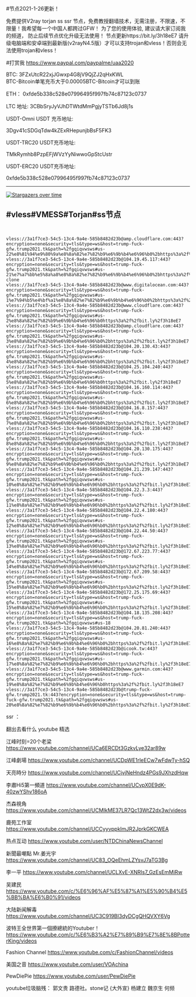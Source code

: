#节点2021-1-26更新！

免费提供V2ray torjan ss ssr 节点，免费教授翻墙技术，无需注册，不限速，不限量！我希望每一个中国人都跨过GFW！
为了您的使用体验, 建议请大家订阅我的频道， 防止后续节点优化升级无法使用！   节点更新https://bit.ly/3h18eE7
请升级电脑端和安卓端到最新版(v2rayN4.5版）才可以支持trojan和vless！否则会无法使用trojan和vless！



#打赏我 https://www.paypal.com/paypalme/uaa2020

BTC:   3FZxUtcR22xjJGwxp4G8jV9QjZJ2qHxKWL                               
BTC-Bitcoin单笔充币大于0.00005BTC-Bitcoin才可以到账

ETH： 0xfde5b338c528e07996495f997fb74c87123c0737
  
LTC 地址:   3CBbSryJyVJhDTWtdMmPgjyTSTb6Jd8j1s



USDT-Omni USDT 充币地址:  

3Dgv41cSDGqTdw4kZExRHepunjbBsF5FK3

USDT-TRC20  USDT充币地址:

TMkRymhb8PzpEFjWVzYyNiwwoGpStcUstr

USDT-ERC20 USDT充币地址:
 
0xfde5b338c528e07996495f997fb74c87123c0737
 
 



--------------------------------
[![Stargazers over time](
https://github.com/JACKUSR2089/v2ray-subscribed/blob/master/cs.PNG)](https://starchart.cc/phlinhng/v2ray-tcp-tls-web)


 
#vless#VMESS#Torjan#ss节点
----------------------------------------------------------------------------------------------------------------------------------------------------
~~~


vless://3a1f7ce3-54c5-13c4-9a4e-585b8482d23b@amp.cloudflare.com:443?encryption=none&security=tls&type=ws&host=trump-fuck-gfw.trump2021.tk&path=%2fgqiqvwsws#us-22%e8%81%94%e9%80%9a%e8%8a%82%e7%82%b9%e6%9b%b4%e6%96%b0%2bhttps%3a%2f%2fbit.ly%2f3h18eE7
vless://3a1f7ce3-54c5-13c4-9a4e-585b8482d23b@104.19.45.117:443?encryption=none&security=tls&type=ws&host=trump-fuck-gfw.trump2021.tk&path=%2fgqiqvwsws#us-21%e7%a7%bb%e5%8a%a8%e8%8a%82%e7%82%b9%e6%9b%b4%e6%96%b0%2bhttps%3a%2f%2fbit.ly%2f3h18eE7-clone
vless://3a1f7ce3-54c5-13c4-9a4e-585b8482d23b@www.digitalocean.com:443?encryption=none&security=tls&type=ws&host=trump-fuck-gfw.trump2021.tk&path=%2fgqiqvwsws#us-1%e7%94%b5%e4%bf%a1%e8%8a%82%e7%82%b9%e6%9b%b4%e6%96%b0%2bhttps%3a%2f%2fbit.ly%2f3h18eE7
vless://3a1f7ce3-54c5-13c4-9a4e-585b8482d23b@www.cloudflare.com:443?encryption=none&security=tls&type=ws&host=trump-fuck-gfw.trump2021.tk&path=%2fgqiqvwsws#us-2%e8%8a%82%e7%82%b9%e6%9b%b4%e6%96%b0https%3a%2f%2fbit.ly%2f3h18eE7
vless://3a1f7ce3-54c5-13c4-9a4e-585b8482d23b@amp.cloudflare.com:443?encryption=none&security=tls&type=ws&host=trump-fuck-gfw.trump2021.tk&path=%2fgqiqvwsws#us-3%e8%8a%82%e7%82%b9%e6%9b%b4%e6%96%b0%2bhttps%3a%2f%2fbit.ly%2f3h18eE7
vless://3a1f7ce3-54c5-13c4-9a4e-585b8482d23b@104.20.130.43:443?encryption=none&security=tls&type=ws&host=trump-fuck-gfw.trump2021.tk&path=%2fgqiqvwsws#us-4%e8%8a%82%e7%82%b9%e6%9b%b4%e6%96%b0%2bhttps%3a%2f%2fbit.ly%2f3h18eE7
vless://3a1f7ce3-54c5-13c4-9a4e-585b8482d23b@104.25.104.240:443?encryption=none&security=tls&type=ws&host=trump-fuck-gfw.trump2021.tk&path=%2fgqiqvwsws#us-5%e8%8a%82%e7%82%b9%e6%9b%b4%e6%96%b0https%3a%2f%2fbit.ly%2f3h18eE7
vless://3a1f7ce3-54c5-13c4-9a4e-585b8482d23b@104.16.160.114:443?encryption=none&security=tls&type=ws&host=trump-fuck-gfw.trump2021.tk&path=%2fgqiqvwsws#us-6%e8%8a%82%e7%82%b9%e6%9b%b4%e6%96%b0%2bhttps%3a%2f%2fbit.ly%2f3h18eE7
vless://3a1f7ce3-54c5-13c4-9a4e-585b8482d23b@104.16.8.157:443?encryption=none&security=tls&type=ws&host=trump-fuck-gfw.trump2021.tk&path=%2fgqiqvwsws#us-7%e8%8a%82%e7%82%b9%e6%9b%b4%e6%96%b0%2bhttps%3a%2f%2fbit.ly%2f3h18eE7
vless://3a1f7ce3-54c5-13c4-9a4e-585b8482d23b@104.16.110.238:443?encryption=none&security=tls&type=ws&host=trump-fuck-gfw.trump2021.tk&path=%2fgqiqvwsws#us-8%e8%8a%82%e7%82%b9%e6%9b%b4%e6%96%b0%2bhttps%3a%2f%2fbit.ly%2f3h18eE7
vless://3a1f7ce3-54c5-13c4-9a4e-585b8482d23b@104.20.130.175:443?encryption=none&security=tls&type=ws&host=trump-fuck-gfw.trump2021.tk&path=%2fgqiqvwsws#us-9%e8%8a%82%e7%82%b9%e6%9b%b4%e6%96%b0%2bhttps%3a%2f%2fbit.ly%2f3h18eE7
vless://3a1f7ce3-54c5-13c4-9a4e-585b8482d23b@104.21.239.147:443?encryption=none&security=tls&type=ws&host=trump-fuck-gfw.trump2021.tk&path=%2fgqiqvwsws#us-10%e8%8a%82%e7%82%b9%e6%9b%b4%e6%96%b0%2bhttps%3a%2f%2fbit.ly%2f3h18eE7
vless://3a1f7ce3-54c5-13c4-9a4e-585b8482d23b@104.22.3.3:443?encryption=none&security=tls&type=ws&host=trump-fuck-gfw.trump2021.tk&path=%2fgqiqvwsws#us-11%e8%8a%82%e7%82%b9%e6%9b%b4%e6%96%b0%2bhttps%3a%2f%2fbit.ly%2f3h18eE7
vless://3a1f7ce3-54c5-13c4-9a4e-585b8482d23b@104.22.4.180:443?encryption=none&security=tls&type=ws&host=trump-fuck-gfw.trump2021.tk&path=%2fgqiqvwsws#us-12%e8%8a%82%e7%82%b9%e6%9b%b4%e6%96%b0%2bhttps%3a%2f%2fbit.ly%2f3h18eE7
vless://3a1f7ce3-54c5-13c4-9a4e-585b8482d23b@104.22.44.50:443?encryption=none&security=tls&type=ws&host=trump-fuck-gfw.trump2021.tk&path=%2fgqiqvwsws#us-13%e8%8a%82%e7%82%b9%e6%9b%b4%e6%96%b0%2bhttps%3a%2f%2fbit.ly%2f3h18eE7
vless://3a1f7ce3-54c5-13c4-9a4e-585b8482d23b@172.67.223.77:443?encryption=none&security=tls&type=ws&host=trump-fuck-gfw.trump2021.tk&path=%2fgqiqvwsws#us-14%e8%8a%82%e7%82%b9%e6%9b%b4%e6%96%b0%2bhttps%3a%2f%2fbit.ly%2f3h18eE7
vless://3a1f7ce3-54c5-13c4-9a4e-585b8482d23b@172.67.209.58:443?encryption=none&security=tls&type=ws&host=trump-fuck-gfw.trump2021.tk&path=%2fgqiqvwsws#us-15%e8%8a%82%e7%82%b9%e6%9b%b4%e6%96%b0%2bhttps%3a%2f%2fbit.ly%2f3h18eE7
vless://3a1f7ce3-54c5-13c4-9a4e-585b8482d23b@172.25.175.69:443?encryption=none&security=tls&type=ws&host=trump-fuck-gfw.trump2021.tk&path=%2fgqiqvwsws#us-15%e8%8a%82%e7%82%b9%e6%9b%b4%e6%96%b0%2bhttps%3a%2f%2fbit.ly%2f3h18eE7
vless://3a1f7ce3-54c5-13c4-9a4e-585b8482d23b@104.18.135.208:443?encryption=none&security=tls&type=ws&host=trump-fuck-gfw.trump2021.tk&path=%2fgqiqvwsws#us-18
vless://3a1f7ce3-54c5-13c4-9a4e-585b8482d23b@104.20.81.240:443?encryption=none&security=tls&type=ws&host=trump-fuck-gfw.trump2021.tk&path=%2fgqiqvwsws#us-16%e8%8a%82%e7%82%b9%e6%9b%b4%e6%96%b0%2bhttps%3a%2f%2fbit.ly%2f3h18eE7
vless://3a1f7ce3-54c5-13c4-9a4e-585b8482d23b@icook.tw:443?encryption=none&security=tls&type=ws&host=trump-fuck-gfw.trump2021.tk&path=%2fgqiqvwsws#us-17%e8%8a%82%e7%82%b9%e6%9b%b4%e6%96%b0%2bhttps%3a%2f%2fbit.ly%2f3h18eE7
vless://3a1f7ce3-54c5-13c4-9a4e-585b8482d23b@www.garmin.com:443?encryption=none&security=tls&type=ws&host=trump-fuck-gfw.trump2021.tk&path=%2fgqiqvwsws#us-19%e8%8a%82%e7%82%b9%e6%9b%b4%e6%96%b0https%3a%2f%2fbit.ly%2f3h18eE7
vless://3a1f7ce3-54c5-13c4-9a4e-585b8482d23b@trump-fuck-gfw.trump2021.tk:443?encryption=none&security=tls&type=ws&host=trump-fuck-gfw.trump2021.tk&path=%2fgqiqvwsws#us-20%e8%8a%82%e7%82%b9%e6%9b%b4%e6%96%b0%2bhttps%3a%2f%2fbit.ly%2f3h18eE7

~~~



 ssr ：



 
翻出去看什么
youtube 精选

江峰时刻=20个老梁                 https://www.youtube.com/channel/UCa6ERCDt3GzkvLye32ar89w

江峰劇場                  https://www.youtube.com/channel/UCDpWE1rleECw7wFdwTy-hSQ

天亮時分                  https://www.youtube.com/channel/UCjvjNeHndz4PGs9JXhzdHqw

李肅Hi5第一頻道            https://www.youtube.com/channel/UCvpX0E9dK-40zwYShv186oA

杰森視角                   https://www.youtube.com/channel/UCMIkME37LR7Qc13WtZ2dx3w/videos           
 
鹿苑工作室                 https://www.youtube.com/channel/UCCyyvppkImJR2JprkGKCWEA

热点互动                   https://www.youtube.com/user/NTDChinaNewsChannel

新聞最嘲點 Mr.姜光宇        https://www.youtube.com/channel/UC83_OQeEhmLZYsvJ7aTG3Bg

李一平                     https://www.youtube.com/channel/UCLXvE-XNRIs7_GzEsEmMiRw

吴建民                     https://www.youtube.com/c/%E6%96%AF%E5%87%A1%E5%90%B4%E5%BB%BA%E6%B0%91/videos

大陆新闻解毒                https://www.youtube.com/channel/UC3C919BI3dyDCgQHQVXY6Vg

波特王全世界第一個撩總統的Youtuber！https://www.youtube.com/c/%E6%B3%A2%E7%89%B9%E7%8E%8BPotterKing/videos

Fashion Channel            https://www.youtube.com/c/FashionChannel/videos

美国之音                    https://www.youtube.com/user/VOAchina  

PewDiePie                  https://www.youtube.com/user/PewDiePie 


youtube垃圾脑残： 郭文贵 路德社。stone记 {大外宣} 杨建立 魏京生 何频
